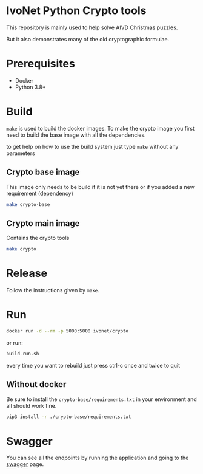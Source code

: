 # IvoNet Python Crypto tools

This repository is mainly used to help solve AIVD Christmas puzzles.

But it also demonstrates many of the old cryptographic formulae.


# Prerequisites

* Docker
* Python 3.8+

# Build

`make` is used to build the docker images. 
To make the crypto image you first need to build the base image with all the dependencies.

to get help on how to use the build system just type `make` without any parameters

## Crypto base image

This image only needs to be build if it is not yet there or if you added a new requirement (dependency)

```bash
make crypto-base
```

## Crypto main image

Contains the crypto tools

```bash
make crypto
```

# Release

Follow the instructions given by `make`.

# Run

```bash
docker run -d --rm -p 5000:5000 ivonet/crypto
```

or run:

```bash
build-run.sh
```
every time you want to rebuild just press ctrl-c once and twice to quit

## Without docker

Be sure to install the `crypto-base/requirements.txt` in your environment and all should work fine.

```bash
pip3 install -r ./crypto-base/requirements.txt
```


# Swagger

You can see all the endpoints by running the application and going to 
the [swagger](http://localhost:5000) page.

